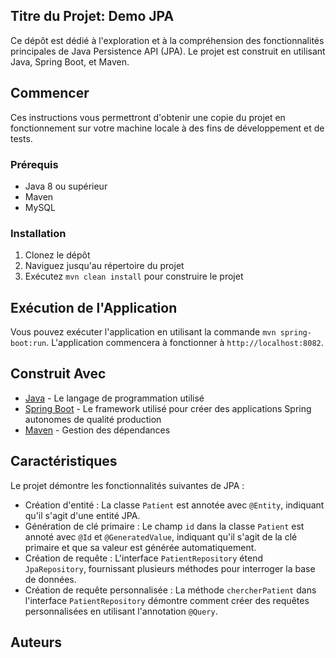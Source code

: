 ## Titre du Projet: Demo JPA

Ce dépôt est dédié à l'exploration et à la compréhension des fonctionnalités principales de Java Persistence API (JPA). Le projet est construit en utilisant Java, Spring Boot, et Maven.

## Commencer

Ces instructions vous permettront d'obtenir une copie du projet en fonctionnement sur votre machine locale à des fins de développement et de tests.

### Prérequis

- Java 8 ou supérieur
- Maven
- MySQL

### Installation

1. Clonez le dépôt
2. Naviguez jusqu'au répertoire du projet
3. Exécutez `mvn clean install` pour construire le projet

## Exécution de l'Application

Vous pouvez exécuter l'application en utilisant la commande `mvn spring-boot:run`. L'application commencera à fonctionner à `http://localhost:8082`.

## Construit Avec

- [Java](https://www.java.com/) - Le langage de programmation utilisé
- [Spring Boot](https://spring.io/projects/spring-boot) - Le framework utilisé pour créer des applications Spring autonomes de qualité production
- [Maven](https://maven.apache.org/) - Gestion des dépendances

## Caractéristiques

Le projet démontre les fonctionnalités suivantes de JPA :

- Création d'entité : La classe `Patient` est annotée avec `@Entity`, indiquant qu'il s'agit d'une entité JPA.
- Génération de clé primaire : Le champ `id` dans la classe `Patient` est annoté avec `@Id` et `@GeneratedValue`, indiquant qu'il s'agit de la clé primaire et que sa valeur est générée automatiquement.
- Création de requête : L'interface `PatientRepository` étend `JpaRepository`, fournissant plusieurs méthodes pour interroger la base de données.
- Création de requête personnalisée : La méthode `chercherPatient` dans l'interface `PatientRepository` démontre comment créer des requêtes personnalisées en utilisant l'annotation `@Query`.

## Auteurs
